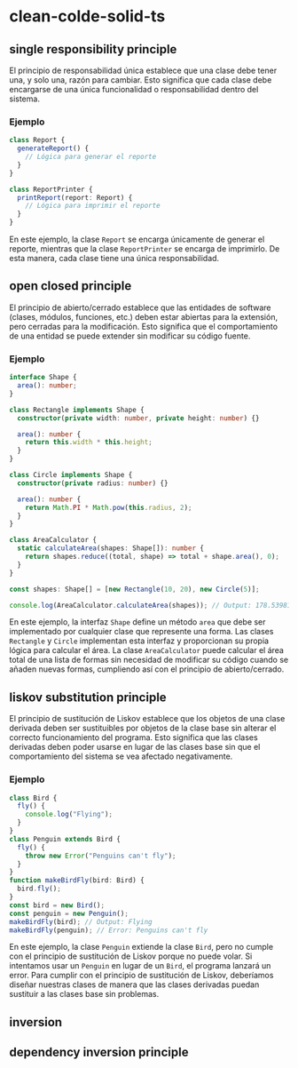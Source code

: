 # clean-colde-solid-ts

## single responsibility principle

El principio de responsabilidad única establece que una clase debe tener una, y solo una, razón para cambiar. Esto significa que cada clase debe encargarse de una única funcionalidad o responsabilidad dentro del sistema.

### Ejemplo

```typescript
class Report {
  generateReport() {
    // Lógica para generar el reporte
  }
}

class ReportPrinter {
  printReport(report: Report) {
    // Lógica para imprimir el reporte
  }
}
```

En este ejemplo, la clase `Report` se encarga únicamente de generar el reporte, mientras que la clase `ReportPrinter` se encarga de imprimirlo. De esta manera, cada clase tiene una única responsabilidad.

## open closed principle

El principio de abierto/cerrado establece que las entidades de software (clases, módulos, funciones, etc.) deben estar abiertas para la extensión, pero cerradas para la modificación. Esto significa que el comportamiento de una entidad se puede extender sin modificar su código fuente.

### Ejemplo

```typescript
interface Shape {
  area(): number;
}

class Rectangle implements Shape {
  constructor(private width: number, private height: number) {}

  area(): number {
    return this.width * this.height;
  }
}

class Circle implements Shape {
  constructor(private radius: number) {}

  area(): number {
    return Math.PI * Math.pow(this.radius, 2);
  }
}

class AreaCalculator {
  static calculateArea(shapes: Shape[]): number {
    return shapes.reduce((total, shape) => total + shape.area(), 0);
  }
}

const shapes: Shape[] = [new Rectangle(10, 20), new Circle(5)];

console.log(AreaCalculator.calculateArea(shapes)); // Output: 178.53981633974485
```

En este ejemplo, la interfaz `Shape` define un método `area` que debe ser implementado por cualquier clase que represente una forma. Las clases `Rectangle` y `Circle` implementan esta interfaz y proporcionan su propia lógica para calcular el área. La clase `AreaCalculator` puede calcular el área total de una lista de formas sin necesidad de modificar su código cuando se añaden nuevas formas, cumpliendo así con el principio de abierto/cerrado.

## liskov substitution principle

El principio de sustitución de Liskov establece que los objetos de una clase derivada deben ser sustituibles por objetos de la clase base sin alterar el correcto funcionamiento del programa. Esto significa que las clases derivadas deben poder usarse en lugar de las clases base sin que el comportamiento del sistema se vea afectado negativamente.

### Ejemplo

```typescript
class Bird {
  fly() {
    console.log("Flying");
  }
}
class Penguin extends Bird {
  fly() {
    throw new Error("Penguins can't fly");
  }
}
function makeBirdFly(bird: Bird) {
  bird.fly();
}
const bird = new Bird();
const penguin = new Penguin();
makeBirdFly(bird); // Output: Flying
makeBirdFly(penguin); // Error: Penguins can't fly
```

En este ejemplo, la clase `Penguin` extiende la clase `Bird`, pero no cumple con el principio de sustitución de Liskov porque no puede volar. Si intentamos usar un `Penguin` en lugar de un `Bird`, el programa lanzará un error. Para cumplir con el principio de sustitución de Liskov, deberíamos diseñar nuestras clases de manera que las clases derivadas puedan sustituir a las clases base sin problemas.

## inversion

## dependency inversion principle

